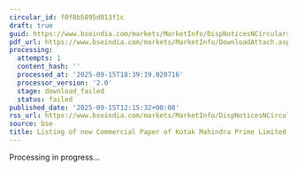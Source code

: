 ```yaml
---
circular_id: f0f8b5895d013f1c
draft: true
guid: https://www.bseindia.com/markets/MarketInfo/DispNoticesNCirculars.aspx?Noticeid={F4F0550D-F884-45B8-AB8C-D72E0E49E587}&noticeno=20250915-42&dt=09/15/2025&icount=42&totcount=81&flag=0
pdf_url: https://www.bseindia.com/markets/MarketInfo/DownloadAttach.aspx?id=20250915-42&attachedId=
processing:
  attempts: 1
  content_hash: ''
  processed_at: '2025-09-15T18:39:19.020716'
  processor_version: '2.0'
  stage: download_failed
  status: failed
published_date: '2025-09-15T12:15:32+00:00'
rss_url: https://www.bseindia.com/markets/MarketInfo/DispNoticesNCirculars.aspx?Noticeid={F4F0550D-F884-45B8-AB8C-D72E0E49E587}&noticeno=20250915-42&dt=09/15/2025&icount=42&totcount=81&flag=0
source: bse
title: Listing of new Commercial Paper of Kotak Mahindra Prime Limited
---
```


Processing in progress...